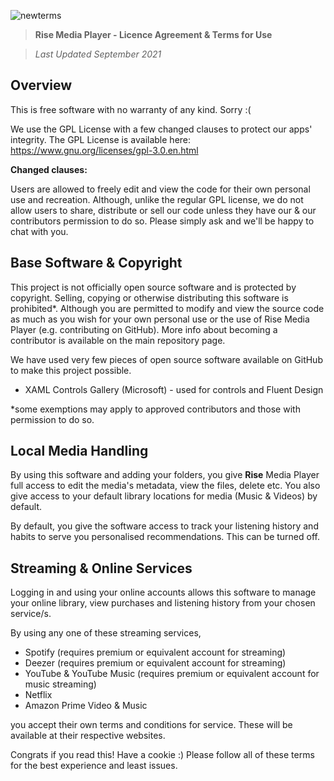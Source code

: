 ![newterms](https://user-images.githubusercontent.com/74561130/131143019-dbce294b-e56f-4f2e-ace7-d4e0363e811e.png)
> **Rise Media Player - Licence Agreement & Terms for Use**




> *Last Updated September 2021*

## Overview

This is free software with no warranty of any kind. Sorry :(

We use the GPL License with a few changed clauses to protect our apps' integrity. The GPL License is available here: https://www.gnu.org/licenses/gpl-3.0.en.html

**Changed clauses:**

Users are allowed to freely edit and view the code for their own personal use and recreation. Although, unlike the regular GPL license, we do not allow users to share, distribute or sell our code unless they have our & our contributors permission to do so. Please simply ask and we'll be happy to chat with you.

## Base Software & Copyright

This project is not officially open source software and is protected by copyright. Selling, copying or otherwise distributing this software is prohibited*. Although you are permitted to modify and view the source code as much as you wish for your own personal use or the use of Rise Media Player (e.g. contributing on GitHub). More info about becoming a contributor is available on the main repository page.

We have used very few pieces of open source software available on GitHub to make this project possible. 
- XAML Controls Gallery (Microsoft) - used for controls and Fluent Design

*some exemptions may apply to approved contributors and those with permission to do so.

## Local Media Handling

By using this software and adding your folders, you give **Rise** Media Player full access to edit the media's metadata, view the files, delete etc. You also give access to your default library locations for media (Music & Videos) by default.

By default, you give the software access to track your listening history and habits to serve you personalised recommendations. This can be turned off.

## Streaming & Online Services

Logging in and using your online accounts allows this software to manage your online library, view purchases and listening history from your chosen service/s. 

By using any one of these streaming services,
* Spotify (requires premium or equivalent account for streaming)
* Deezer  (requires premium or equivalent account for streaming)
* YouTube & YouTube Music  (requires premium or equivalent account for music streaming)
* Netflix
* Amazon Prime Video & Music

you accept their own terms and conditions for service. These will be available at their respective websites.


Congrats if you read this! Have a cookie :) 
Please follow all of these terms for the best experience and least issues.
